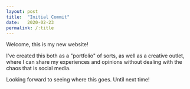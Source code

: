 ```yaml
---
layout: post
title:  "Initial Commit"
date:   2020-02-23
permalink: /:title
---
```


Welcome, this is my new website! 

I've created this both as a "portfolio" of sorts, as well as a creative outlet, where I can share my experiences and opinions without dealing with the chaos that is social media. 

Looking forward to seeing where this goes. Until next time!
